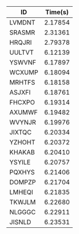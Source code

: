 |ID|Time(s)|
|-|-|
|LVMDNT|2.17854|
|SRASMR|2.31361|
|HRQJRI|2.79378|
|UULTVT|6.12139|
|YSWVNF|6.17897|
|WCXUMP|6.18094|
|MRHTFS|6.18158|
|ASJXFI|6.18761|
|FHCXPO|6.19314|
|AXUMWF|6.19482|
|WVYNJR|6.19976|
|JIXTQC|6.20334|
|YZHOHT|6.20372|
|KHAKAB|6.20410|
|YSYILE|6.20757|
|PQXHYS|6.21406|
|DOMPZP|6.21704|
|LMHEQI|6.21835|
|TKWJLM|6.22680|
|NLGGGC|6.22911|
|JISNLD|6.23531|
